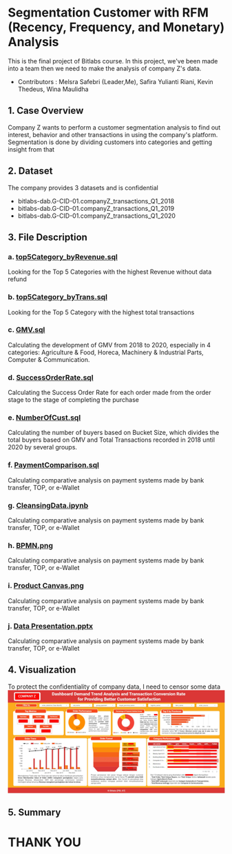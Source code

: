 # Segmentation Customer with RFM (Recency, Frequency, and Monetary) Analysis
This is the final project of Bitlabs course. In this project, we've been made into a team then we need to make the analysis of company Z's data.
- Contributors : Melsra Safebri (Leader,Me), Safira Yulianti Riani, Kevin Thedeus, Wina Maulidha

## 1. Case Overview
Company Z wants to perform a customer segmentation analysis to find out interest, behavior and other transactions in using the company's platform. Segmentation is done by dividing customers into categories and getting insight from that
## 2. Dataset
The company provides 3 datasets and is confidential 
- bitlabs-dab.G-CID-01.companyZ_transactions_Q1_2018
- bitlabs-dab.G-CID-01.companyZ_transactions_Q1_2019
- bitlabs-dab.G-CID-01.companyZ_transactions_Q1_2020
## 3. File Description
### a. [top5Category_byRevenue.sql](https://github.com/melsrasafebri123/CompanyZ_Bitlabs/blob/main/top5Category_byRevenue.sql)
Looking for the Top 5 Categories with the highest Revenue without data refund
### b. [top5Category_byTrans.sql](https://github.com/melsrasafebri123/CompanyZ_Bitlabs/blob/main/top5Category_byTrans.sql)
Looking for the Top 5 Category with the highest total transactions
### c. [GMV.sql](https://github.com/melsrasafebri123/CompanyZ_Bitlabs/blob/main/GMV.sql)
Calculating the development of GMV from 2018 to 2020, especially in 4 categories: Agriculture & Food, Horeca, Machinery & Industrial Parts, Computer & Communication.
### d. [SuccessOrderRate.sql](https://github.com/melsrasafebri123/CompanyZ_Bitlabs/blob/main/SuccessOrderRate.sql)
Calculating the Success Order Rate for each order made from the order stage to the stage of completing the purchase
### e. [NumberOfCust.sql](https://github.com/melsrasafebri123/CompanyZ_Bitlabs/blob/main/NumberOfCust.sql)
Calculating the number of buyers based on Bucket Size, which divides the total buyers based on GMV and Total Transactions recorded in 2018 until 2020 by several groups.
### f. [PaymentComparison.sql](https://github.com/melsrasafebri123/CompanyZ_Bitlabs/blob/main/PaymentComparison.sql)
Calculating comparative analysis on payment systems made by bank transfer, TOP, or e-Wallet
### g. [CleansingData.ipynb](https://github.com/melsrasafebri123/CompanyZ_Bitlabs/blob/main/CleansingData.ipynb)
Calculating comparative analysis on payment systems made by bank transfer, TOP, or e-Wallet
### h. [BPMN.png](https://github.com/melsrasafebri123/CompanyZ_Bitlabs/blob/main/BPMN.png)
Calculating comparative analysis on payment systems made by bank transfer, TOP, or e-Wallet
### i. [Product Canvas.png](https://github.com/melsrasafebri123/CompanyZ_Bitlabs/blob/main/Product%20Canvas.png)
Calculating comparative analysis on payment systems made by bank transfer, TOP, or e-Wallet
### j. [Data Presentation.pptx](https://github.com/melsrasafebri123/CompanyZ_Bitlabs/blob/main/Data%20Presentation.pptx)
Calculating comparative analysis on payment systems made by bank transfer, TOP, or e-Wallet
## 4. Visualization
To protect the confidentiality of company data, I need to censor some data
![Viz_CompanyZ](https://github.com/melsrasafebri123/CompanyZ_Bitlabs/blob/main/Viz_Company%20Z.jpeg)
## 5. Summary
# THANK YOU
